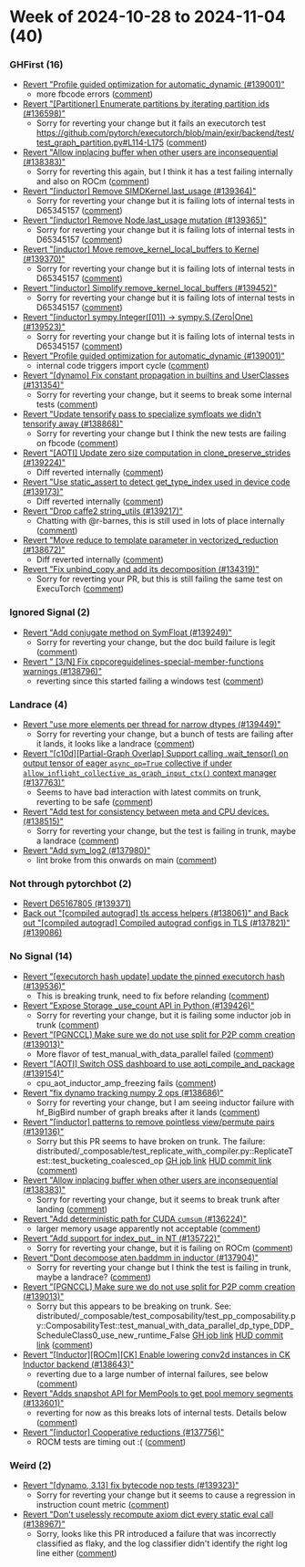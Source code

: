 # Week of 2024-10-28 to 2024-11-04 (40)

### GHFirst (16)

- [Revert "Profile guided optimization for automatic_dynamic (#139001)"](https://github.com/pytorch/pytorch/commit/92d7f29e595ce055cd37abf7866b84fe5d387a32)
  - more fbcode errors ([comment](https://github.com/pytorch/pytorch/pull/139001#issuecomment-2452985581))
- [Revert "[Partitioner] Enumerate partitions by iterating partition ids (#136598)"](https://github.com/pytorch/pytorch/commit/2a3fe06ce0e7d5be65e6eef80e9b701c2c6f551a)
  - Sorry for reverting your change but it fails an executorch test https://github.com/pytorch/executorch/blob/main/exir/backend/test/test_graph_partition.py#L114-L175 ([comment](https://github.com/pytorch/pytorch/pull/136598#issuecomment-2452903705))
- [Revert "Allow inplacing buffer when other users are inconsequential (#138383)"](https://github.com/pytorch/pytorch/commit/f3238106fd0de13b6546021cadd32fe331951ff3)
  - Sorry for reverting this again, but I think it has a test failing internally and also on ROCm ([comment](https://github.com/pytorch/pytorch/pull/138383#issuecomment-2452898229))
- [Revert "[inductor] Remove SIMDKernel.last_usage (#139364)"](https://github.com/pytorch/pytorch/commit/0863d6a08eab75da72a660086e4fc7d2c14ca0e6)
  - Sorry for reverting your change but it is failing lots of internal tests in D65345157 ([comment](https://github.com/pytorch/pytorch/pull/139364#issuecomment-2452897337))
- [Revert "[inductor] Remove Node.last_usage mutation (#139365)"](https://github.com/pytorch/pytorch/commit/9331640e26cb9cc35750ec363129fd5a22037066)
  - Sorry for reverting your change but it is failing lots of internal tests in D65345157 ([comment](https://github.com/pytorch/pytorch/pull/139364#issuecomment-2452897337))
- [Revert "[inductor] Move remove_kernel_local_buffers to Kernel (#139370)"](https://github.com/pytorch/pytorch/commit/dc4b4597378caab201c32e9ee0821ebe14715f71)
  - Sorry for reverting your change but it is failing lots of internal tests in D65345157 ([comment](https://github.com/pytorch/pytorch/pull/139364#issuecomment-2452897337))
- [Revert "[inductor] Simplify remove_kernel_local_buffers (#139452)"](https://github.com/pytorch/pytorch/commit/66a401c9e1ee231fae8ec641f323cb12cfac8c1f)
  - Sorry for reverting your change but it is failing lots of internal tests in D65345157 ([comment](https://github.com/pytorch/pytorch/pull/139364#issuecomment-2452897337))
- [Revert "[inductor] sympy.Integer([01]) -> sympy.S.(Zero|One) (#139523)"](https://github.com/pytorch/pytorch/commit/98e11b002162004872a1e83ffc9ed12c10d42d33)
  - Sorry for reverting your change but it is failing lots of internal tests in D65345157 ([comment](https://github.com/pytorch/pytorch/pull/139364#issuecomment-2452897337))
- [Revert "Profile guided optimization for automatic_dynamic (#139001)"](https://github.com/pytorch/pytorch/commit/8d1eaa3da663c2bdd626ff1aafa1c5d0ff6e1bf3)
  - internal code triggers import cycle ([comment](https://github.com/pytorch/pytorch/pull/139001#issuecomment-2452833882))
- [Revert "[dynamo] Fix constant propagation in builtins and UserClasses (#131354)"](https://github.com/pytorch/pytorch/commit/b6b95966079e5fd02c620316f262ba172c77430b)
  - Sorry for reverting your change, but it seems to break some internal tests ([comment](https://github.com/pytorch/pytorch/pull/131354#issuecomment-2451050605))
- [Revert "Update tensorify pass to specialize symfloats we didn't tensorify away (#138868)"](https://github.com/pytorch/pytorch/commit/b9acbde4fd787bcb33212d72559150b0adee04b1)
  - Sorry for reverting your change but I think the new tests are failing on fbcode ([comment](https://github.com/pytorch/pytorch/pull/138868#issuecomment-2450863895))
- [Revert "[AOTI] Update zero size computation in clone_preserve_strides (#139224)"](https://github.com/pytorch/pytorch/commit/c4d9428b176179eda36e38a4e9009e8190c7dfbf)
  - Diff reverted internally ([comment](https://github.com/pytorch/pytorch/pull/139224#issuecomment-2450811914))
- [Revert "Use static_assert to detect get_type_index used in device code (#139173)"](https://github.com/pytorch/pytorch/commit/886579af99c85ea41b3650f74e00db26fd69d90b)
  - Diff reverted internally ([comment](https://github.com/pytorch/pytorch/pull/139173#issuecomment-2450695123))
- [Revert "Drop caffe2 string_utils (#139217)"](https://github.com/pytorch/pytorch/commit/ec5fbee6c045e73b0a096ce4df80d1b058ab4598)
  - Chatting with @r-barnes, this is still used in lots of place internally ([comment](https://github.com/pytorch/pytorch/pull/139217#issuecomment-2448568071))
- [Revert "Move reduce to template parameter in vectorized_reduction (#138672)"](https://github.com/pytorch/pytorch/commit/a951d99e1660a70f111be3cf000dd3dcd9ccfb7d)
  - Diff reverted internally ([comment](https://github.com/pytorch/pytorch/pull/138672#issuecomment-2446927015))
- [Revert "Fix unbind_copy and add its decomposition (#134319)"](https://github.com/pytorch/pytorch/commit/38645e8a3e65cc6befd232928bed51b538ad63ed)
  - Sorry for reverting your PR, but this is still failing the same test on ExecuTorch ([comment](https://github.com/pytorch/pytorch/pull/134319#issuecomment-2443209139))

### Ignored Signal (2)

- [Revert "Add conjugate method on SymFloat (#139249)"](https://github.com/pytorch/pytorch/commit/42d790bb6531e45b21701ff1b910e8aa311bb26a)
  - Sorry for reverting your change, but the doc build failure is legit ([comment](https://github.com/pytorch/pytorch/pull/139249#issuecomment-2448755839))
- [Revert " [3/N] Fix cppcoreguidelines-special-member-functions warnings (#138796)"](https://github.com/pytorch/pytorch/commit/9ca749d6cd08fb2502d36a0e2f4a306fec1e578c)
  - reverting since this started failing a windows test ([comment](https://github.com/pytorch/pytorch/pull/138796#issuecomment-2440710865))

### Landrace (4)

- [Revert "use more elements per thread for narrow dtypes (#139449)"](https://github.com/pytorch/pytorch/commit/c95adb9c5bd722931eaae04039672916b4466409)
  - Sorry for reverting your change, but a bunch of tests are failing after it lands, it looks like a landrace ([comment](https://github.com/pytorch/pytorch/pull/139449#issuecomment-2452723863))
- [Revert "[c10d][Partial-Graph Overlap] Support calling .wait_tensor() on output tensor of eager `async_op=True` collective if under `allow_inflight_collective_as_graph_input_ctx()` context manager (#137763)"](https://github.com/pytorch/pytorch/commit/e5595f10c843a893eabfc595080e9ce7eac4d16f)
  - Seems to have bad interaction with latest commits on trunk, reverting to be safe ([comment](https://github.com/pytorch/pytorch/pull/137763#issuecomment-2442527696))
- [Revert "Add test for consistency between meta and CPU devices. (#138515)"](https://github.com/pytorch/pytorch/commit/228963ad6004c83dd328817e6766700ea366e4a4)
  - Sorry for reverting your change, but the test is failing in trunk, maybe a landrace ([comment](https://github.com/pytorch/pytorch/pull/138515#issuecomment-2442357471))
- [Revert "Add sym_log2 (#137980)"](https://github.com/pytorch/pytorch/commit/2487a834a43db88b17891bfeec126fc812337842)
  - lint broke from this onwards on main ([comment](https://github.com/pytorch/pytorch/pull/137980#issuecomment-2441570186))

### Not through pytorchbot (2)

- [Revert D65167805 (#139371)](https://github.com/pytorch/pytorch/commit/f98bc9a49d7d6943963edc410e751a63af873501)
- [Back out "[compiled autograd] tls access helpers (#138061)" and Back out "[compiled autograd] Compiled autograd configs in TLS (#137821)" (#139086)](https://github.com/pytorch/pytorch/commit/fd9f4e67705bccbd10bdeb0085644937a304af88)

### No Signal (14)

- [Revert "[executorch hash update] update the pinned executorch hash (#139536)"](https://github.com/pytorch/pytorch/commit/3a2ab9584f6ce69bf9730c822fd08375c592bf38)
  - This is breaking trunk, need to fix before relanding ([comment](https://github.com/pytorch/pytorch/pull/139536#issuecomment-2453313984))
- [Revert "Expose Storage _use_count API in Python (#139426)"](https://github.com/pytorch/pytorch/commit/067d2a089d7289dd465184ee5abce7ad077c8f8e)
  - Sorry for reverting your change, but it is failing some inductor job in trunk ([comment](https://github.com/pytorch/pytorch/pull/139426#issuecomment-2453269063))
- [Revert "[PGNCCL] Make sure we do not use split for P2P comm creation (#139013)"](https://github.com/pytorch/pytorch/commit/854be65fa0f1fc0be86a395441a22eeb5bc2d633)
  - More flavor of test_manual_with_data_parallel failed ([comment](https://github.com/pytorch/pytorch/pull/139013#issuecomment-2453085932))
- [Revert "[AOTI] Switch OSS dashboard to use aoti_compile_and_package (#139154)"](https://github.com/pytorch/pytorch/commit/709752e0bbfee770b55e459aa012dd4bd3a67e20)
  - cpu_aot_inductor_amp_freezing fails ([comment](https://github.com/pytorch/pytorch/pull/139154#issuecomment-2452983651))
- [Revert "fix dynamo tracking numpy 2 ops (#138686)"](https://github.com/pytorch/pytorch/commit/b617d4813c4b125bb3c21677f92077d914c2127c)
  - Sorry for reverting your change, but I am seeing inductor failure with hf_BigBird number of graph breaks after it lands ([comment](https://github.com/pytorch/pytorch/pull/138686#issuecomment-2452718164))
- [Revert "[inductor] patterns to remove pointless view/permute pairs (#139136)"](https://github.com/pytorch/pytorch/commit/abb0dd4b00c7aad07a8f135ec348c7167810560e)
  - Sorry but this PR seems to have broken on trunk. The failure: distributed/_composable/test_replicate_with_compiler.py::ReplicateTest::test_bucketing_coalesced_op [GH job link](https://github.com/pytorch/pytorch/actions/runs/11615060962/job/32346609889) [HUD commit link](https://hud.pytorch.org/pytorch/pytorch/commit/2b86cd74a60ca2483173ba3012506aeac85ab2d7) ([comment](https://github.com/pytorch/pytorch/pull/139136#issuecomment-2450796414))
- [Revert "Allow inplacing buffer when other users are inconsequential (#138383)"](https://github.com/pytorch/pytorch/commit/289e03a4298839b57a58e5dd4eb1130da051ff45)
  - Sorry for reverting your change, but it seems to break trunk after landing ([comment](https://github.com/pytorch/pytorch/pull/138383#issuecomment-2448824206))
- [Revert "Add deterministic path for CUDA `cumsum` (#136224)"](https://github.com/pytorch/pytorch/commit/49bfbed2ebf0995b9a0c81a5c72f100248ad9098)
  - larger memory usage apparently not acceptable ([comment](https://github.com/pytorch/pytorch/pull/136224#issuecomment-2447382819))
- [Revert "Add support for index_put_ in NT (#135722)"](https://github.com/pytorch/pytorch/commit/5861279f4780a7dc7d5e7e6e8b97dcd9ba93947a)
  - Sorry for reverting your change, but it is failing on ROCm ([comment](https://github.com/pytorch/pytorch/pull/135722#issuecomment-2445651914))
- [Revert "Dont decompose aten.baddmm in inductor (#137904)"](https://github.com/pytorch/pytorch/commit/6aef58a249dd01b0ce521bca6b96211a32514679)
  - Sorry for reverting your change but I think the test is failing in trunk, maybe a landrace? ([comment](https://github.com/pytorch/pytorch/pull/137904#issuecomment-2443158194))
- [Revert "[PGNCCL] Make sure we do not use split for P2P comm creation (#139013)"](https://github.com/pytorch/pytorch/commit/02339e674d8891de9e5b772768324940cc4a4548)
  - Sorry but this appears to be breaking on trunk. See: distributed/_composable/test_composability/test_pp_composability.py::ComposabilityTest::test_manual_with_data_parallel_dp_type_DDP_ScheduleClass0_use_new_runtime_False [GH job link](https://github.com/pytorch/pytorch/actions/runs/11559910615/job/32177150816) [HUD commit link](https://hud.pytorch.org/pytorch/pytorch/commit/74878ac271feecfa3ff3d32f78c7d889bcac97d6) ([comment](https://github.com/pytorch/pytorch/pull/139013#issuecomment-2442667605))
- [Revert "[Inductor][ROCm][CK] Enable lowering conv2d instances in CK Inductor backend (#138643)"](https://github.com/pytorch/pytorch/commit/4dd04db5d0962fb8a1925cee831b9eb4f41ca4fd)
  - reverting due to a large number of internal failures, see below ([comment](https://github.com/pytorch/pytorch/pull/138643#issuecomment-2442036958))
- [Revert "Adds snapshot API for MemPools to get pool memory segments (#133601)"](https://github.com/pytorch/pytorch/commit/3b0f39336c88574fe63e8093d24fa00bcf6d2f62)
  - reverting for now as this breaks lots of internal tests. Details below ([comment](https://github.com/pytorch/pytorch/pull/133601#issuecomment-2441864871))
- [Revert "[inductor] Cooperative reductions (#137756)"](https://github.com/pytorch/pytorch/commit/60d1c7138da4aab619367cac192d71432ffeb32e)
  - ROCM tests are timing out :( ([comment](https://github.com/pytorch/pytorch/pull/137756#issuecomment-2441579322))

### Weird (2)

- [Revert "[dynamo, 3.13] fix bytecode nop tests (#139323)"](https://github.com/pytorch/pytorch/commit/3d3551506d4acccdd06d6f98eaf05e5288d254b3)
  - Sorry for reverting your change but it seems to cause a regression in instruction count metric ([comment](https://github.com/pytorch/pytorch/pull/139323#issuecomment-2451017609))
- [Revert "Don't uselessly recompute axiom dict every static eval call (#138967)"](https://github.com/pytorch/pytorch/commit/87f1990697c68bbe13f79147c9448f713e131462)
  - Sorry, looks like this PR introduced a failure that was incorrectly classified as flaky, and the log classifier didn't identify the right log line either ([comment](https://github.com/pytorch/pytorch/pull/138967#issuecomment-2450228525))
